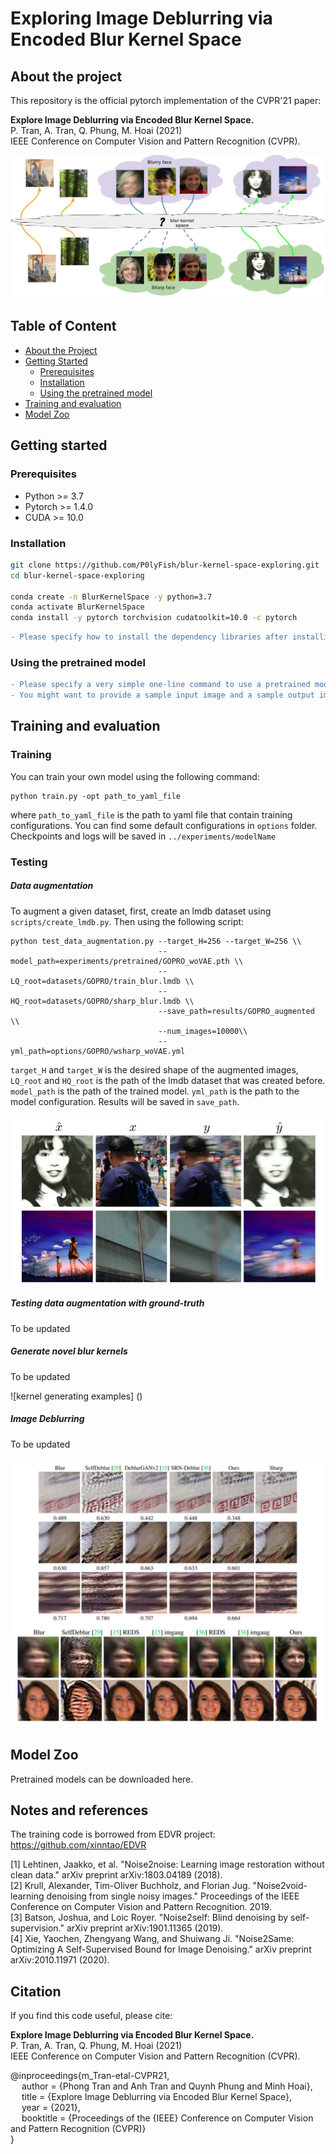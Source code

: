 # Exploring Image Deblurring via Encoded Blur Kernel Space

## About the project

This repository is the official pytorch implementation of the CVPR'21 paper: 

**Explore Image Deblurring via Encoded Blur Kernel Space.** \
P. Tran, A. Tran, Q. Phung, M. Hoai (2021) \
IEEE Conference on Computer Vision and Pattern Recognition (CVPR). 

![Blur kernel space](imgs/teaser.jpg)

## Table of Content 

* [About the Project](#about-the-project)
* [Getting Started](#getting-started)
  * [Prerequisites](#prerequisites)
  * [Installation](#installation)
  * [Using the pretrained model](#Using-the-pretrained-model)
* [Training and evaluation](#Training-and-evaluation)
* [Model Zoo](#Model-zoo)

## Getting started

### Prerequisites

* Python >= 3.7
* Pytorch >= 1.4.0
* CUDA >= 10.0

### Installation

``` sh
git clone https://github.com/P0lyFish/blur-kernel-space-exploring.git
cd blur-kernel-space-exploring

conda create -n BlurKernelSpace -y python=3.7
conda activate BlurKernelSpace
conda install -y pytorch torchvision cudatoolkit=10.0 -c pytorch

```

``` diff
- Please specify how to install the dependency libraries after installing pytorch line. 

```

### Using the pretrained model


``` diff
- Please specify a very simple one-line command to use a pretrained model to deblur an image. You might need to specify how to download the pretrained model in the first place. Use the best generic model that you have. 
- You might want to provide a sample input image and a sample output image. People can run this simple command to reproduce the output image and compare with the provided out to verify that they have installed your code successfully. 

```




## Training and evaluation
### Training
You can train your own model using the following command:
```
python train.py -opt path_to_yaml_file
```
where `path_to_yaml_file` is the path to yaml file that contain training configurations. You can find some default configurations in `options` folder. Checkpoints and logs will be saved in `../experiments/modelName`

### Testing
##### Data augmentation
To augment a given dataset, first, create an lmdb dataset using `scripts/create_lmdb.py`. Then using the following script:
```
python test_data_augmentation.py --target_H=256 --target_W=256 \\
                                 --model_path=experiments/pretrained/GOPRO_woVAE.pth \\
                                 --LQ_root=datasets/GOPRO/train_blur.lmdb \\
                                 --HQ_root=datasets/GOPRO/sharp_blur.lmdb \\
                                 --save_path=results/GOPRO_augmented \\
                                 --num_images=10000\\
                                 --yml_path=options/GOPRO/wsharp_woVAE.yml
```
`target_H` and `target_W` is the desired shape of the augmented images, `LQ_root` and `HQ_root` is the path of the lmdb dataset that was created before. `model_path` is the path of the trained model. `yml_path` is the path to the model configuration. Results will be saved in `save_path`.

![Data augmentation examples](imgs/augmentation.jpg)

##### Testing data augmentation with ground-truth
To be updated

##### Generate novel blur kernels
To be updated

![kernel generating examples]
()

##### Image Deblurring
To be updated

![Image deblurring examples](imgs/deblurring.jpg)

## Model Zoo
Pretrained models can be downloaded here.


## Notes and references
The training code is borrowed from EDVR project: https://github.com/xinntao/EDVR

[1] Lehtinen, Jaakko, et al. "Noise2noise: Learning image restoration without clean data." arXiv preprint arXiv:1803.04189 (2018). \
[2] Krull, Alexander, Tim-Oliver Buchholz, and Florian Jug. "Noise2void-learning denoising from single noisy images." Proceedings of the IEEE Conference on Computer Vision and Pattern Recognition. 2019. \
[3] Batson, Joshua, and Loic Royer. "Noise2self: Blind denoising by self-supervision." arXiv preprint arXiv:1901.11365 (2019). \
[4] Xie, Yaochen, Zhengyang Wang, and Shuiwang Ji. "Noise2Same: Optimizing A Self-Supervised Bound for Image Denoising." arXiv preprint arXiv:2010.11971 (2020). 

## Citation

If you find this code useful, please cite: 

**Explore Image Deblurring via Encoded Blur Kernel Space.** \
P. Tran, A. Tran, Q. Phung, M. Hoai (2021) \
IEEE Conference on Computer Vision and Pattern Recognition (CVPR). 

@inproceedings{m_Tran-etal-CVPR21, \
  author = {Phong Tran and Anh Tran and Quynh Phung and Minh Hoai}, \
  title = {Explore Image Deblurring via Encoded Blur Kernel Space}, \
  year = {2021}, \
  booktitle = {Proceedings of the {IEEE} Conference on Computer Vision and Pattern Recognition (CVPR)} \
}






